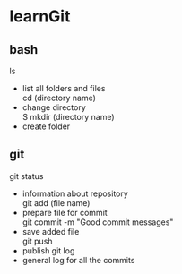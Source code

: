 # learnGit
## bash
ls<br>
- list all folders and files<br>
cd (directory name)<br>
- change directory<br>S
mkdir (directory name)<br>
- create folder<br>

## git
git status<br>
- information about repository<br>
git add (file name)<br>
- prepare file for commit<br>
git commit -m "Good commit messages"<br>
- save added file<br>
git push<br>
- publish
git log<br>
- general log for all the commits